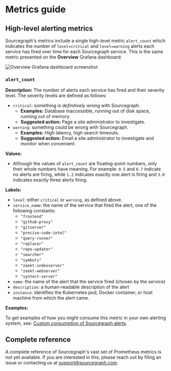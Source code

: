 # Metrics guide

## High-level alerting metrics

Sourcegraph's metrics include a single high-level metric `alert_count` which indicates the number of `level=critical` and `level=warning` alerts each service has fired over time for each Sourcegraph service. This is the same metric presented on the **Overview** Grafana dashboard:

![Overview Grafana dashboard screenshot](https://user-images.githubusercontent.com/3173176/71050700-21912400-2103-11ea-86fb-cf6d2dbd3d0a.png)

### `alert_count`

**Description:** The number of alerts each service has fired and their severity level. The severity levels are defined as follows:

- `critical`: something is _definitively_ wrong with Sourcegraph.
  - **Examples:** Database inaccessible, running out of disk space, running out of memory.
  - **Suggested action:** Page a site administrator to investigate.
- `warning`: something _could_ be wrong with Sourcegraph.
  - **Examples:** High latency, high search timeouts.
  - **Suggested action:** Email a site administrator to investigate and monitor when convenient.

**Values:**

- Although the values of `alert_count` are floating-point numbers, only their whole numbers have meaning. For example: `0.5` and `0.7` indicate no alerts are firing, while `1.2` indicates exactly one alert is firing and `3.0` indicates exactly three alerts firing.

**Labels:**

- `level`: either `critical` or `warning`, as defined above.
- `service_name`: the name of the service that fired the alert, one of the following constants:
  - `"frontend"`
  - `"github-proxy"`
  - `"gitserver"`
  - `"precise-code-intel"`
  - `"query-runner"`
  - `"replacer"`
  - `"repo-updater"`
  - `"searcher"`
  - `"symbols"`
  - `"zoekt-indexserver"`
  - `"zoekt-webserver"`
  - `"syntect-server"`
- `name`: the name of the alert that the service fired (chosen by the service)
- `description`: a human-readable description of the alert
- `instance`: identifies the Kubernetes pod, Docker container, or host machine from which the alert came.

**Examples:**

To get examples of how you might consume this metric in your own alerting system, see: [Custom consumption of Sourcegraph alerts](alerting_custom_consumption.md).

## Complete reference

A complete reference of Sourcegraph's vast set of Prometheus metrics is not yet available. If you are interested in this, please reach out by filing an issue or contacting us at support@sourcegraph.com.

